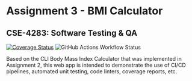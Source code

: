 # Assignment 3 - BMI Calculator
## CSE-4283: Software Testing & QA

[![Coverage Status](https://coveralls.io/repos/github/swperb/BMI-Calc/badge.svg?branch=main)](https://coveralls.io/github/swperb/BMI-Calc?branch=main) ![GitHub Actions Workflow Status](https://img.shields.io/github/actions/workflow/status/swperb/BMI-Calc/node.js.yml)


Based on the CLI Body Mass Index Calculator that was implemented in Assignment 2, this web app is intended to demonstrate the use of CI/CD pipelines, automated unit testing, code linters, coverage reports, etc.
